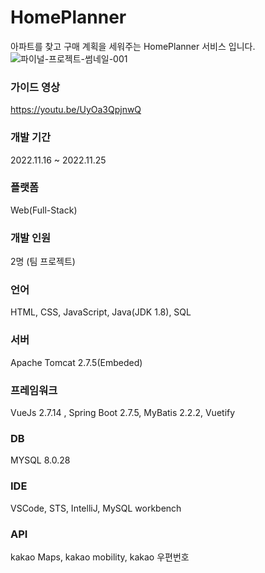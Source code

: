# HomePlanner
아파트를 찾고 구매 계획을 세워주는 HomePlanner 서비스 입니다.
![파이널-프로젝트-썸네일-001](https://user-images.githubusercontent.com/79705809/205434133-87e4d9be-4e99-4694-a096-e9cf243895a6.png)

### 가이드 영상
https://youtu.be/UyOa3QpjnwQ

### 개발 기간

2022.11.16 ~ 2022.11.25 

### 플랫폼

Web(Full-Stack)

### 개발 인원

2명 (팀 프로젝트)

### 언어

HTML, CSS, JavaScript, Java(JDK 1.8), SQL

### 서버

Apache Tomcat 2.7.5(Embeded)

### 프레임워크

VueJs 2.7.14 , Spring Boot 2.7.5, MyBatis 2.2.2, Vuetify

### DB

MYSQL 8.0.28

### IDE

VSCode, STS, IntelliJ, MySQL workbench

### API

kakao Maps, kakao mobility, kakao 우편번호
